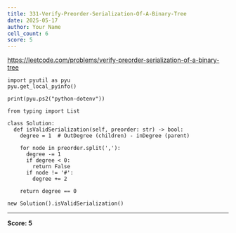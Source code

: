 ```yaml
---
title: 331-Verify-Preorder-Serialization-Of-A-Binary-Tree
date: 2025-05-17
author: Your Name
cell_count: 6
score: 5
---
```


https://leetcode.com/problems/verify-preorder-serialization-of-a-binary-tree


```
import pyutil as pyu
pyu.get_local_pyinfo()
```


```
print(pyu.ps2("python-dotenv"))
```


```
from typing import List
```


```
class Solution:
  def isValidSerialization(self, preorder: str) -> bool:
    degree = 1  # OutDegree (children) - inDegree (parent)

    for node in preorder.split(','):
      degree -= 1
      if degree < 0:
        return False
      if node != '#':
        degree += 2

    return degree == 0
```


```
new Solution().isValidSerialization()
```


---
**Score: 5**